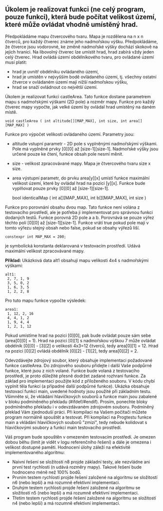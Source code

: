 ## Úkolem je realizovat funkci (ne celý program, pouze funkci), která bude počítat velikost území, které může ovládat vhodně umístěný hrad.

Předpokládáme mapu čtvercového tvaru. Mapa je rozdělena na n x n čtverců, pro každý čtverec známe jeho nadmořskou výšku. Předpokládáme, že čtverce jsou vodorovné, ke změně nadmořské výšky dochází skokově na jejich hranici. Na libovolný čtverec lze umístit hrad, hrad zabírá vždy jeden celý čtverec. Hrad ovládá území obdélníkového tvaru, pro ovládané území musí platit:

- hrad je uvnitř obdélníku ovládaného území,
- hrad je umístěn v nejvyšším bodě ovládaného území, tj. všechny ostatní čtverce v ovládaném území mají nižší nadmořskou výšku,
- hrad se snaží ovládnout co největší území.

Úkolem je realizovat funkci castleArea. Tato funkce dostane parametrem mapu s nadmořskými výškami (2D pole) a rozměr mapy. Funkce pro každý čtverec mapy vypočte, jak velké území by ovládal hrad umístěný na daném místě.

    void castleArea ( int altitude[][MAP_MAX], int size, int area[][MAP_MAX] )

Funkce pro výpočet velikosti ovládaného území. Parametry jsou:
- altitude vstupní parametr - 2D pole s vyplněnými nadmořskými výškami. Pole má vyplněné prvky [0][0] až [size-1][size-1]. Nadmořské výšky jsou určené pouze ke čtení, funkce obsah pole nesmí měnit.
- size - velikost zpracovávané mapy. Mapa je čtvercového tvaru size x size.
- area výstupní parametr, do prvku area[y][x] umístí funkce maximální velikost území, které by ovládal hrad na pozici [y][x]. Funkce bude vyplňovat pouze prvky [0][0] až [size-1][size-1].

    bool identicalMap ( int a[][MAP_MAX], int b[][MAP_MAX], int size )

Funkce pro porovnání obsahu dvou map. Tato funkce není volána z testovacího prostředí, ale je potřeba ji implementovat pro správnou funkci dodaných testů. Funkce porovná 2D pole a a b. Porovnává se pouze výřez těchto polí [0][0] až [size-1][size-1]. Funkce vrátí true pokud pole mají v tomto výřezu stejný obsah nebo false, pokud se obsahy výřezů liší.

    constexpr int MAP_MAX = 200;

je symbolická konstanta deklarovaná v testovacím prostředí. Udává maximální velikost zpracovávané mapy.

**Příklad:**
Ukázková data alt1 obsahují mapu velikosti 4x4 s nadmořskými výškami:

    alt1:
     2, 7, 1, 9 
     3, 5, 0, 2 
     1, 6, 3, 5 
     1, 2, 2, 8 

Pro tuto mapu funkce vypočte výsledek:

    area1:
     1, 12, 2, 16
     4, 4, 1, 2
     1, 9, 4, 4
     1, 2, 1, 12

Pokud umístíme hrad na pozici [0][0], pak bude ovládat pouze sám sebe (area[0][0] = 1). Hrad na pozici [0][1] s nadmořskou výškou 7 může ovládat obdélník [0][0] - [3][2] o velikosti 4x3=12 čtverců, tedy area[0][1] = 12. Hrad na pozici [0][2] ovládá obdélník [0][2] - [1][2], tedy area[0][2] = 2.

Odevzdávejte zdrojový soubor, který obsahuje implementaci požadované funkce castleArea. Do zdrojového souboru přidejte i další Vaše podpůrné funkce, které jsou z nich volané. Funkce bude volaná z testovacího prostředí, je proto důležité přesně dodržet zadané rozhraní funkce. Za základ pro implementaci použijte kód z přiloženého souboru. V kódu chybí vyplnit těla funkcí (a případné další podpůrné funkce). Ukázka obsahuje testovací funkci main, uvedené hodnoty jsou použité při základním testu. Všimněte si, že vkládání hlavičkových souborů a funkce main jsou zabalené v bloku podmíněného překladu (#ifdef/#endif). Prosím, ponechte bloky podmíněného překladu i v odevzdávaném zdrojovém souboru. Podmíněný překlad Vám zjednoduší práci. Při kompilaci na Vašem počítači můžete program normálně spouštět a testovat. Při kompilaci na Progtestu funkce main a vkládání hlavičkových souborů "zmizí", tedy nebude kolidovat s hlavičkovými soubory a funkcí main testovacího prostředí.

Váš program bude spouštěn v omezeném testovacím prostředí. Je omezen dobou běhu (limit je vidět v logu referenčního řešení) a dále je omezena i velikost dostupné paměti. Hodnocení úlohy záleží na efektivitě implementovaného algoritmu:

- Naivní řešení se složitostí n8 projde základní testy, ale nezvládne ani první test rychlosti (n udává rozměry mapy). Takové řešení bude hodnoceno méně než 100% bodů.
- Prvním testem rychlosti projde řešení založené na algoritmu se složitostí n6 (nebo lepší) a má rozumně efektivní implementaci.
- Druhým testem rychlosti projde řešení založené na algoritmu se složitostí n5 (nebo lepší) a má rozumně efektivní implementaci.
- Třetím testem rychlosti projde řešení založené na algoritmu se složitostí n4 (nebo lepší) a má rozumně efektivní implementaci.
